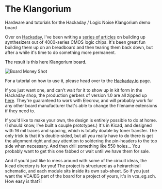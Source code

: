 # The Klangorium
Hardware and tutorials for the Hackaday / Logic Noise Klangorium demo board

Over on [Hackaday](www.hackaday.com), I've been writing a [series of articles](https://hackaday.com/tag/logic-noise/) on building up synthesizers out of 4000-series CMOS logic chips.  It's been great fun building them up on an breadboard and then tearing them back down, but after a while it's time to do something more permanent.

The result is this here Klangorium board.  

![Board Money Shot](https://github.com/hexagon5un/klangorium/blob/master/images/klangorium_board.jpg)

For a tutorial on how to use it, please head over to the [Hackaday.io](https://hackaday.io/project/6540-logic-noise-klangorium) page.

If you just want one, and can't wait for it to show up in kit form in the Hackaday shop, the production gerbers of version 1.0 are all zipped up [here](https://github.com/hexagon5un/klangorium/blob/master/kicad/gerbers/logic_noise_playground_elliot_williams.zip).  They're guaranteed to work with Elecrow, and will probably work for any other board manufacturer that's able to change the filename extensions if they need to.  

If you'd like to make your own, the design is entirely possible to do at home.  (I should know, I've built a couple prototypes.)  It's in Kicad, and designed with 16 mil traces and spacing, which is totally doable by toner transfer.  The only trick is that it's double-sided, but all you really have to do there is get the alignment right and pay attention to soldering the pin-headers to the top side when necessary.  And then drill something like 550 holes...  You probably want to get this one fabbed or wait until we have them for sale.

And if you'd just like to mess around with some of the circuit ideas, the kicad directory is for you!  The project is structured as a heirarchical schematic, and each module sits inside its own sub-sheet.  So if you just want the VCA/EG part of the board for a project of yours, it's in vca_eg.sch.  How easy is that?!



